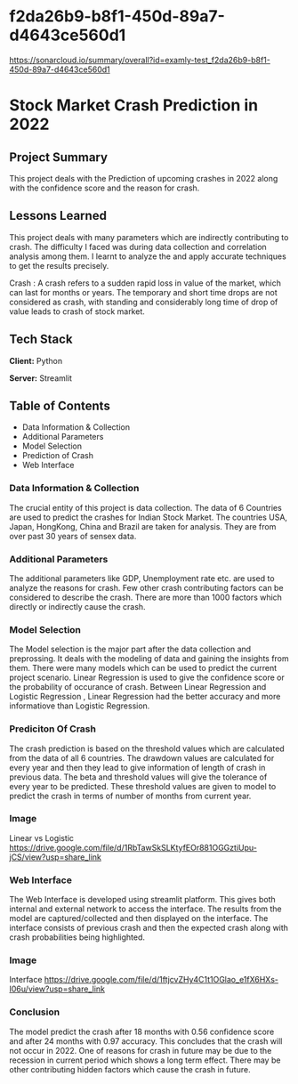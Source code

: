 # f2da26b9-b8f1-450d-89a7-d4643ce560d1
https://sonarcloud.io/summary/overall?id=examly-test_f2da26b9-b8f1-450d-89a7-d4643ce560d1



# Stock Market Crash Prediction in 2022

## Project Summary
This project deals with the Prediction of upcoming crashes in 2022 along with the confidence score and the reason for crash.

## Lessons Learned

This project deals with many parameters which are indirectly contributing to crash. The difficulty I faced was during data collection and correlation analysis among them. I learnt to analyze the and apply accurate techniques to get the results precisely.

Crash : A crash refers to a sudden rapid loss in value of the market, which can last for months or years. The temporary and short time drops are not considered as crash, with standing and considerably long time of drop of value leads to crash of stock market.
## Tech Stack

**Client:** Python

**Server:** Streamlit


## Table of Contents

- Data Information & Collection
- Additional Parameters
- Model Selection
- Prediction of Crash
- Web Interface


### Data Information & Collection

The crucial entity of this project is data collection. The data of 6 Countries are used to predict the crashes for Indian Stock Market. The countries USA, Japan, HongKong, China and Brazil are taken for analysis. They are from over past 30 years of sensex data. 

### Additional Parameters

The additional parameters like GDP, Unemployment rate etc. are used to analyze the reasons for crash. Few other crash contributing factors can be considered to describe the crash. There are more than 1000 factors which directly or indirectly cause the crash.

### Model Selection

The Model selection is the major part after the data collection and preprossing.
It deals with the modeling of data and gaining the insights from them. 
There were many models which can be used to predict the current project scenario. 
Linear Regression is used to give the confidence score or the probability of occurance of crash. 
Between Linear Regression and Logistic Regression , Linear Regression had the better accuracy and more informatiove than Logistic Regression.

### Prediciton Of Crash

The crash prediction is based on the threshold values which are calculated from the data of all 6 countries.
The drawdown values are calculated for every year and then they lead to give information of length of crash in previous data.
The beta and threshold values will give the tolerance of every year to be predicted.
These threshold values are given to model to predict the crash in terms of number of months from current year.

### Image
Linear vs Logistic
https://drive.google.com/file/d/1RbTawSkSLKtyfEOr881OGGztiUpu-jCS/view?usp=share_link

### Web Interface

The Web Interface is developed using streamlit platform. 
This gives both internal and external network to access the interface. 
The results from the model are captured/collected and then displayed on the interface.
The interface consists of previous crash and then the expected crash along with crash probabilities being highlighted.

### Image
Interface
https://drive.google.com/file/d/1ftjcvZHy4C1t1OGlao_e1fX6HXs-I06u/view?usp=share_link

### Conclusion

The model predict the crash after 18 months with 0.56 confidence score and after 24 months with 0.97 accuracy. This concludes that the crash will not occur in 2022. One of reasons for crash in future may be due to the recession in current period which shows a long term effect. There may be other contributing hidden factors which cause the crash in future.